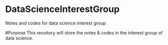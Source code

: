 # DataScienceInterestGroup
Notes and codes for data science interest group

#Purpose
This reository will store the notes & codes in the interest group of data science.
